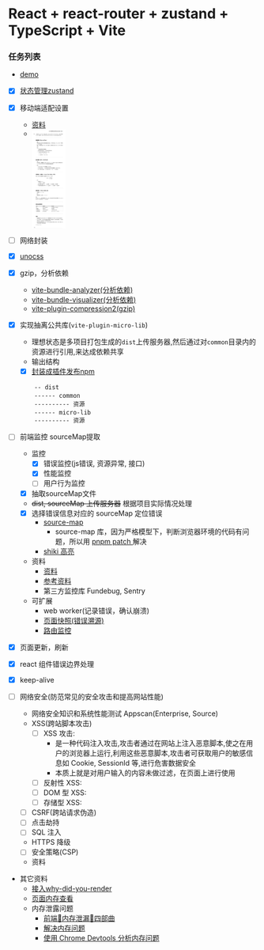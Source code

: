 # React + react-router + zustand + TypeScript + Vite

### 任务列表

- [demo](https://zkp442910864.github.io/simple-scaffold/vite-react/#/)

- [x] [状态管理zustand](https://awesomedevin.github.io/zustand-vue/docs/introduce/start/zustand)
- [x] 移动端适配设置
    - [资料](https://blog.csdn.net/weixin_57677300/article/details/129164050)
    - <img src="md/QQ截图20241015103017.png" height="200" alt="window.devicePixelRatio" style="vertical-align:top;" />
- [ ] 网络封装
- [x] [unocss](https://unocss.dev/integrations/vite)
- [x] gzip，分析依赖
    - [vite-bundle-analyzer(分析依赖)](https://www.mulingyuer.com/archives/1033/)
    - [vite-bundle-visualizer(分析依赖)](https://github.com/KusStar/vite-bundle-visualizer)
    - [vite-plugin-compression2(gzip)](https://github.com/nonzzz/vite-plugin-compression)
- [x] 实现抽离公共库(`vite-plugin-micro-lib`)
    - 理想状态是多项目打包生成的`dist`上传服务器,然后通过对`common`目录内的资源进行引用,来达成依赖共享
    - 输出结构
    - [x] [封装成插件发布npm](https://www.npmjs.com/package/@zzzz-/vite-plugin-micro-lib?activeTab=readme)

    ```bash
        -- dist
        ------ common
        ---------- 资源
        ------ micro-lib
        ---------- 资源
    ```

- [ ] 前端监控 sourceMap提取
    - 监控
        - [x] 错误监控(js错误, 资源异常, 接口)
        - [x] 性能监控
        - [ ] 用户行为监控
    - [x] 抽取sourceMap文件
    - ~~dist, sourceMap 上传服务器~~ 根据项目实际情况处理
    - [x] 选择错误信息对应的 sourceMap 定位错误
        - [source-map](https://www.npmjs.com/package/source-map)
            - source-map 库，因为严格模型下，判断浏览器环境的代码有问题，所以用 [pnpm patch <pkg>](https://pnpm.io/zh/cli/patch) 解决
        - [shiki 高亮](https://shiki.tmrs.site/)
    - 资料
        - [资料](https://juejin.cn/post/7270028440036294711#heading-31)
        - [参考资料](https://cdc.tencent.com/2018/09/13/frontend-exception-monitor-research/)
        - 第三方监控库 Fundebug, Sentry
    - 可扩展
        - web worker(记录错误，确认崩溃)
        - [页面快照(错误溯源)](https://juejin.cn/post/6844904019605848072)
        - [路由监控](https://mp.weixin.qq.com/s/eLPWGqR6hOYVrwfa3OEVMA)
- [x] 页面更新，刷新
- [x] react 组件错误边界处理
- [x] keep-alive
- [ ] 网络安全(防范常见的安全攻击和提高网站性能)
    - 网络安全知识和系统性能测试 Appscan(Enterprise, Source)
    - XSS(跨站脚本攻击)
        - [ ] XSS 攻击:
            - 是一种代码注入攻击,攻击者通过在网站上注入恶意脚本,使之在用户的浏览器上运行,利用这些恶意脚本,攻击者可获取用户的敏感信息如 Cookie, SessionId 等,进行危害数据安全
            - 本质上就是对用户输入的内容未做过滤，在页面上进行使用
        - [ ] 反射性 XSS:
        - [ ] DOM 型 XSS:
        - [ ] 存储型 XSS:
    - [ ] CSRF(跨站请求伪造)
    - [ ] 点击劫持
    - [ ] SQL 注入
    - HTTPS 降级
    - [ ] 安全策略(CSP)
    - 资料

- 其它资料
    - [接入why-did-you-render](https://github.com/welldone-software/why-did-you-render)
    - [页面内存查看](https://github.com/localvoid/perf-monitor)
    - 内存泄露问题
        - [前端🦠内存泄漏🦠四部曲](https://juejin.cn/post/7377247135006457890?searchId=202410220915165C4F540402B5D4DBD90F)
        - [解决内存问题](https://developer.chrome.com/docs/devtools/memory-problems?hl=zh-cn#visualize_memory_leaks_with_timeline_recordings)
        - [使用 Chrome Devtools 分析内存问题](https://fe.okki.com/post/62cbfea7136f570343d89416)
